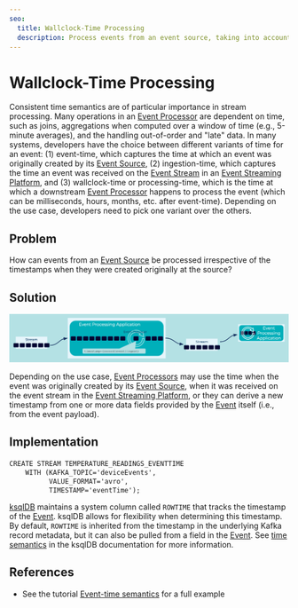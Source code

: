 ```yaml
---
seo:
  title: Wallclock-Time Processing
  description: Process events from an event source, taking into account different ways to handle timestamps, wallclock time, and processing time.
---
```


# Wallclock-Time Processing
Consistent time semantics are of particular importance in stream processing. Many operations in an [Event Processor](../event-processing/event-processor.md) are dependent on time, such as joins, aggregations when computed over a window of time (e.g., 5-minute averages), and the handling out-of-order and "late" data. In many systems, developers have the choice between different variants of time for an event: (1) event-time, which captures the time at which an event was originally created by its [Event Source](../event-source/event-source.md), (2) ingestion-time, which captures the time an event was received on the [Event Stream](../event-stream/event-stream.md) in an [Event Streaming Platform](../event-stream/event-streaming-platform.md), and (3) wallclock-time or processing-time, which is the time at which a downstream [Event Processor](../event-processing/event-processor.md) happens to process the event (which can be milliseconds, hours, months, etc. after event-time). Depending on the use case, developers need to pick one variant over the others.

## Problem
How can events from an [Event Source](../event-source/event-source.md) be processed irrespective of the timestamps when they were created originally at the source?

## Solution
![wallclock-time](../img/wallclock-time.png)

Depending on the use case, [Event Processors](../event-processing/event-processor.md) may use the time when the event was originally created by its [Event Source](../event-source/event-source.md), when it was received on the event stream in the [Event Streaming Platform](../event-stream/event-streaming-platform.md), or they can derive a new timestamp from one or more data fields provided by the [Event](../event/event.md) itself (i.e., from the event payload).

## Implementation
```
CREATE STREAM TEMPERATURE_READINGS_EVENTTIME
    WITH (KAFKA_TOPIC='deviceEvents',
          VALUE_FORMAT='avro',
          TIMESTAMP='eventTime');
```

[ksqlDB](https://ksqldb.io) maintains a system column called `ROWTIME` that tracks the timestamp of the [Event](../event/event.md). ksqlDB allows for flexibility when determining this timestamp. By default, `ROWTIME` is inherited from the timestamp in the underlying Kafka record metadata, but it can also be pulled from a field in the [Event](../event/event.md). See [time semantics](https://docs.ksqldb.io/en/latest/concepts/time-and-windows-in-ksqldb-queries/#time-semantics) in the ksqlDB documentation for more information.

## References
* See the tutorial [Event-time semantics](https://kafka-tutorials.confluent.io/time-concepts/ksql.html) for a full example
